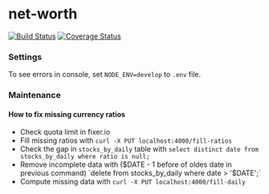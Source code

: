 # net-worth
[![Build Status](https://travis-ci.com/kraag22/net-worth.svg?branch=master)](https://travis-ci.com/kraag22/net-worth)
[![Coverage Status](https://coveralls.io/repos/github/kraag22/net-worth/badge.svg?branch=master)](https://coveralls.io/github/kraag22/net-worth?branch=master)

### Settings
To see errors in console, set ```NODE_ENV=develop``` to ```.env``` file.

### Maintenance

#### How to fix missing currency ratios

  + Check quota limit in fixer.io
  + Fill missing ratios with `curl -X PUT localhost:4000/fill-ratios`
  + Check the gap in `stocks_by_daily` table with 
      `select distinct date from stocks_by_daily where ratio is null;`
  + Remove incomplete data with ($DATE - 1 before of oldes date in previous command)
      `delete from stocks_by_daily where date > '$DATE';`
  + Compute missing data with `curl -X PUT localhost:4000/fill-daily`
